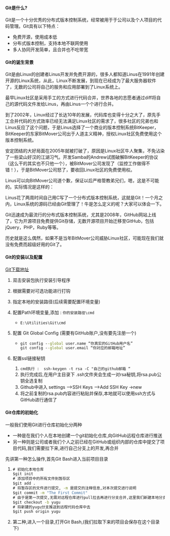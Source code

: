 #### Git是什么?

Git是一个十分优秀的分布式版本控制系统，经常被用于于公司以及个人项目的代码管理。Git具有以下特点：

- 免费开源，使用成本低
- 分布式版本控制，支持本地不联网使用
- 多人协同开发简单，且合并也不吃带宽

#### Git的诞生背景

Git是由Linux的创建者Linus开发并免费开源的，很多人都知道Linus在1991年创建开源的Linux系统，从此，Linux不断发展，到现在已经成为了最大服务器软件了，无数的公司将自己的服务和应用部署到了Linux系统上。

最早Linux社区是采用手工的方式进行代码合并，世界各地的志愿者通过diff将自己的源代码文件发给Linus，再由Linus一个个进行合并。

到了2002年，Linux经过了长达10年的发展，代码库也变得十分之大了，原先手工合并代码的方式效率已经无法满足Linux社区的需求了，很多社区的兄弟也和Linus反应了这个问题，于是Linus选择了一个商业的版本控制系统BitKeeper，BitKeeper的东家BitMover公司出于人道主义精神，授权Linux社区免费使用这个版本控制系统。 

安定团结的大好局面在2005年就被打破了，原因是Linux社区牛人聚集，不免沾染了一些梁山好汉的江湖习气。开发Samba的Andrew试图破解BitKeeper的协议（这么干的其实也不只他一个），被BitMover公司发现了（监控工作做得不错！），于是BitMover公司怒了，要收回Linux社区的免费使用权。

Linus可以向BitMover公司道个歉，保证以后严格管教弟兄们，嗯，这是不可能的。实际情况是这样的：

Linus花了两周时间自己用C写了一个分布式版本控制系统，这就是Git！一个月之内，Linux系统的源码已经由Git管理了！牛是怎么定义的呢？大家可以体会一下。

Git迅速成为最流行的分布式版本控制系统，尤其是2008年，GitHub网站上线了，它为开源项目免费提供Git存储，无数开源项目开始迁移至GitHub，包括jQuery，PHP，Ruby等等。

历史就是这么偶然，如果不是当年BitMover公司威胁Linux社区，可能现在我们就没有免费而超级好用的Git了。

#### Git的安装以及配置

[Git下载地址](https://git-scm.com/download/windows)

1. 双击安装包执行安装引导程序

2. 根据需要对可选功能进行打钩

3. 指定本地的安装路径(后续需要配置环境变量)

4. 配置Path环境变量,添加 : `你的安装路径\cmd`

   - `E:\Utilities\Git\cmd`

5. 配置 Git Global Config  (需要有GitHub账户,没有要先注册一个)

   - ```cmd
     git config --global user.name “你真实的GitHub用户名”
     git config --global user.email “你对应的邮箱地址”
     ```

6. 配置ssl链接秘钥

   1. `cmd执行 :  ssh-keygen -t rsa -C "自己的github邮箱 “`
   2. 执行完成后,在用户主目录下 .ssh文件夹会生成一对rsa秘钥,将rsa.pub公钥全选复制
   3.  Github中进入  settings -->SSH Keys -->Add SSH Key ->new 
   4. 将之前复制的rsa.pub内容进行粘贴并保存,本地就可以使用ssh方式与GitHub进行通信了

#### Git仓库的初始化

一般我们使用Git进行仓库初始化分两种

- 一种是在我们个人在本地创建一个git初始化仓库,向GitHub远程仓库进行推送
- 另一种则是公司或者我们个人之前已经在GitHub或组织内部的仓库中提交了项目代码,我们需要拉下来,进行自己分支上的开发,再合并

先讲第一种怎么操作,首先Git Bash进入当前项目目录

1. ```cmd
   # 初始化本地仓库
   $git init 
   # 添加项目中的所有文件到暂存区
   $git add .
   # 将暂存区的文件进行提交, -m 是提交的注释信息,对本次提交进行说明
   $git commit -m "The First Commit"
   # 由于是第一次提交,无需对远程仓库进行pull拉去再进行分支合并,这里我们新建本地分支yugu
   $git checkout -b yugu
   # 将新建的yugu分支推送到远程代码仓库中去
   $git push origin yugu
   ```

2. 第二种,进入一个目录,打开Git Bash,(我们拉取下来的项目会保存在这个目录下)

   ```cmd
   
   ```

   

​	

